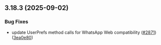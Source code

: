 ## 3.18.3 (2025-09-02)


### Bug Fixes

* update UserPrefs method calls for WhatsApp Web compatibility ([#2871](https://github.com/wppconnect-team/wa-js/issues/2871)) ([3ea0e80](https://github.com/wppconnect-team/wa-js/commit/3ea0e8030ebbe6898516a378dd1374b956fa8e02))



